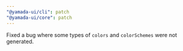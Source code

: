 ```yaml
---
"@yamada-ui/cli": patch
"@yamada-ui/core": patch
---
```


Fixed a bug where some types of `colors` and `colorSchemes` were not generated.
